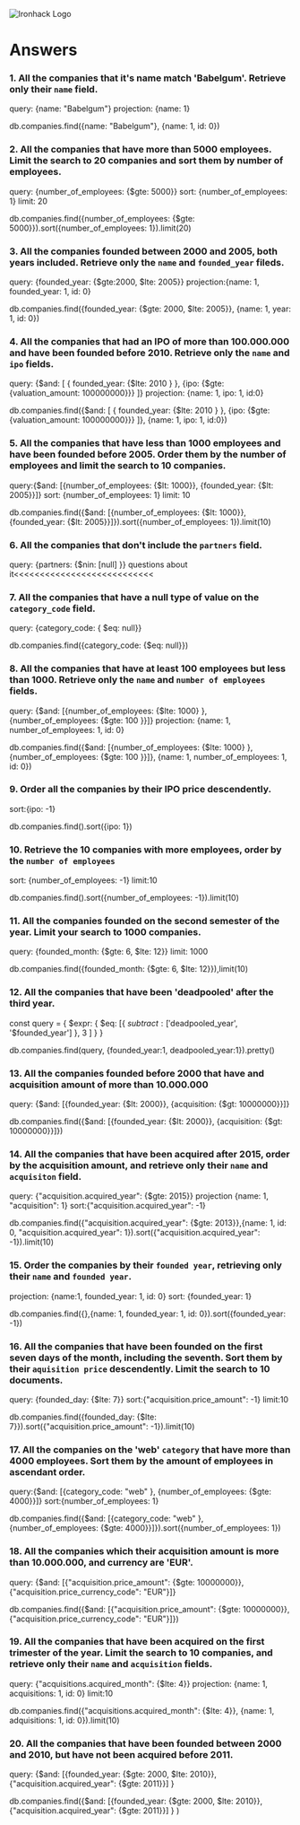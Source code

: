 ![Ironhack Logo](https://i.imgur.com/1QgrNNw.png)

# Answers


### 1. All the companies that it's name match 'Babelgum'. Retrieve only their `name` field.

query: {name: "Babelgum"}
projection: {name: 1}

db.companies.find({name: "Babelgum"}, {name: 1, id: 0})

### 2. All the companies that have more than 5000 employees. Limit the search to 20 companies and sort them by **number of employees**.
query: {number_of_employees: {$gte: 5000}}
sort: {number_of_employees: 1}
limit: 20

db.companies.find({number_of_employees: {$gte: 5000}}).sort({number_of_employees: 1}).limit(20)


### 3. All the companies founded between 2000 and 2005, both years included. Retrieve only the `name` and `founded_year` fileds.
query: {founded_year: {$gte:2000, $lte: 2005}}
projection:{name: 1, founded_year: 1, id: 0}

db.companies.find({founded_year: {$gte: 2000, $lte: 2005}}, {name: 1, year: 1, id: 0})



### 4. All the companies that had an IPO of more than 100.000.000 and have been founded before 2010. Retrieve only the `name` and `ipo` fields.
query: {$and: [ { founded_year: {$lte: 2010 } }, {ipo: {$gte: {valuation_amount: 100000000}}}  ]}
projection: {name: 1, ipo: 1, id:0}

 db.companies.find({$and: [ { founded_year: {$lte: 2010 } }, {ipo: {$gte: {valuation_amount: 100000000}}}  ]}, {name: 1, ipo: 1, id:0})

### 5. All the companies that have less than 1000 employees and have been founded before 2005. Order them by the number of employees and limit the search to 10 companies.
query:{$and: [{number_of_employees: {$lt: 1000}}, {founded_year: {$lt: 2005}}]}
sort: {number_of_employees: 1}
limit: 10

db.companies.find({$and: [{number_of_employees: {$lt: 1000}}, {founded_year: {$lt: 2005}}]}).sort({number_of_employees: 1}).limit(10)

### 6. All the companies that don't include the `partners` field.
query: {partners: {$nin: [null] }}
    questions about it<<<<<<<<<<<<<<<<<<<<<<<<<<<

### 7. All the companies that have a null type of value on the `category_code` field.
query:  {category_code: { $eq: null}}

 db.companies.find({category_code: {$eq: null}})

### 8. All the companies that have at least 100 employees but less than 1000. Retrieve only the `name` and `number of employees` fields.
query: {$and: [{number_of_employees: {$lte: 1000} }, {number_of_employees: {$gte: 100 }}]}
projection: {name: 1, number_of_employees: 1, id: 0}

db.companies.find({$and: [{number_of_employees: {$lte: 1000} }, {number_of_employees: {$gte: 100 }}]}, {name: 1, number_of_employees: 1, id: 0})



### 9. Order all the companies by their IPO price descendently.

sort:{ipo: -1}

 db.companies.find().sort({ipo: 1})

### 10. Retrieve the 10 companies with more employees, order by the `number of employees`
sort: {number_of_employees: -1}
limit:10

db.companies.find().sort({number_of_employees: -1}).limit(10)

### 11. All the companies founded on the second semester of the year. Limit your search to 1000 companies.
query: {founded_month: {$gte: 6, $lte: 12}}
limit: 1000

db.companies.find({founded_month: {$gte: 6, $lte: 12}}),limit(10)

### 12. All the companies that have been 'deadpooled' after the third year.
const query = {
  $expr: {
    $eq: [{
       $subtract: ['$deadpooled_year', '$founded_year']
      },
      3
    ]
  }
}

db.companies.find(query, {founded_year:1, deadpooled_year:1}).pretty()


### 13. All the companies founded before 2000 that have and acquisition amount of more than 10.000.000
query: {$and: [{founded_year: {$lt: 2000}}, {acquisition: {$gt: 10000000}}]}

db.companies.find({$and: [{founded_year: {$lt: 2000}}, {acquisition: {$gt: 10000000}}]})

### 14. All the companies that have been acquired after 2015, order by the acquisition amount, and retrieve only their `name` and `acquisiton` field.
query: {"acquisition.acquired_year": {$gte: 2015}}
projection {name: 1, "acquisition": 1}
sort:{"acquisition.acquired_year": -1}

db.companies.find({"acquisition.acquired_year": {$gte: 2013}},{name: 1, id: 0, "acquisition.acquired_year": 1}).sort({"acquisition.acquired_year": -1}).limit(10)

### 15. Order the companies by their `founded year`, retrieving only their `name` and `founded year`.
projection: {name:1, founded_year: 1, id: 0}
sort: {founded_year: 1}

db.companies.find({},{name: 1, founded_year: 1, id: 0}).sort({founded_year: -1})

### 16. All the companies that have been founded on the first seven days of the month, including the seventh. Sort them by their `aquisition price` descendently. Limit the search to 10 documents.
query: {founded_day: {$lte: 7}}
sort:{"acquisition.price_amount": -1}
limit:10

db.companies.find({founded_day: {$lte: 7}}).sort({"acquisition.price_amount": -1}).limit(10)

### 17. All the companies on the 'web' `category` that have more than 4000 employees. Sort them by the amount of employees in ascendant order.
query:{$and: [{category_code: "web" }, {number_of_employees: {$gte: 4000}}]}
sort:{number_of_employees: 1}

db.companies.find({$and: [{category_code: "web" }, {number_of_employees: {$gte: 4000}}]}).sort({number_of_employees: 1})

### 18. All the companies which their acquisition amount is more than 10.000.000, and currency are 'EUR'.
query: {$and: [{"acquisition.price_amount": {$gte: 10000000}}, {"acquisition.price_currency_code": "EUR"}]}

db.companies.find({$and: [{"acquisition.price_amount": {$gte: 10000000}}, {"acquisition.price_currency_code": "EUR"}]})

### 19. All the companies that have been acquired on the first trimester of the year. Limit the search to 10 companies, and retrieve only their `name` and `acquisition` fields.
query: {"acquisitions.acquired_month": {$lte: 4}}
projection: {name: 1, acquisitions: 1, id: 0}
limit:10

db.companies.find({"acquisitions.acquired_month": {$lte: 4}}, {name: 1, adquisitions: 1, id: 0}).limit(10)

### 20. All the companies that have been founded between 2000 and 2010, but have not been acquired before 2011.

query: {$and: [{founded_year: {$gte: 2000, $lte: 2010}}, {"acquisition.acquired_year": {$gte: 2011}}] }


db.companies.find({$and: [{founded_year: {$gte: 2000, $lte: 2010}}, {"acquisition.acquired_year": {$gte: 2011}}] } )
